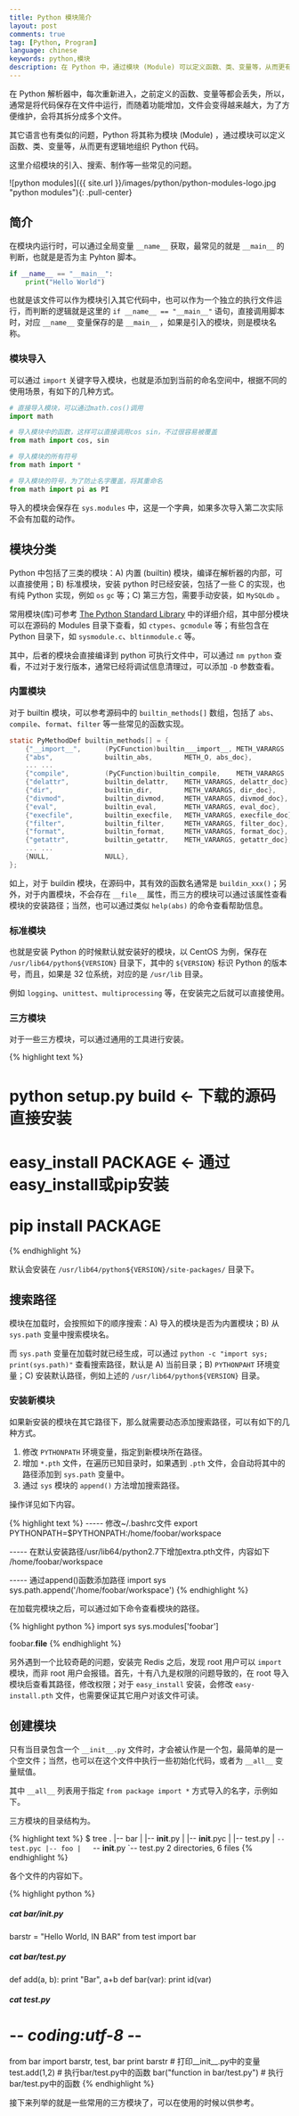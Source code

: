 ```yaml
---
title: Python 模块简介
layout: post
comments: true
tag: [Python, Program]
language: chinese
keywords: python,模块
description: 在 Python 中，通过模块 (Module) 可以定义函数、类、变量等，从而更有逻辑地组织 Python 代码。这里介绍模块的引入、搜索、制作等一些常见的问题。
---
```


在 Python 解析器中，每次重新进入，之前定义的函数、变量等都会丢失，所以，通常是将代码保存在文件中运行，而随着功能增加，文件会变得越来越大，为了方便维护，会将其拆分成多个文件。

其它语言也有类似的问题，Python 将其称为模块 (Module) ，通过模块可以定义函数、类、变量等，从而更有逻辑地组织 Python 代码。

这里介绍模块的引入、搜索、制作等一些常见的问题。

<!-- more -->

![python modules]({{ site.url }}/images/python/python-modules-logo.jpg "python modules"){: .pull-center}

## 简介

在模块内运行时，可以通过全局变量 `__name__` 获取，最常见的就是 `__main__` 的判断，也就是是否为主 Pyhton 脚本。

``` python
if __name__ == "__main__":
	print("Hello World")
```

也就是该文件可以作为模块引入其它代码中，也可以作为一个独立的执行文件运行，而判断的逻辑就是这里的 `if __name__ == "__main__"` 语句，直接调用脚本时，对应 `__name__` 变量保存的是 `__main__` ，如果是引入的模块，则是模块名称。

### 模块导入

可以通过 `import` 关键字导入模块，也就是添加到当前的命名空间中，根据不同的使用场景，有如下的几种方式。

``` python
# 直接导入模块，可以通过math.cos()调用
import math

# 导入模块中的函数，这样可以直接调用cos sin，不过很容易被覆盖
from math import cos, sin

# 导入模块的所有符号
from math import *

# 导入模块的符号，为了防止名字覆盖，将其重命名
from math import pi as PI
```

导入的模块会保存在 `sys.modules` 中，这是一个字典，如果多次导入第二次实际不会有加载的动作。

## 模块分类

Python 中包括了三类的模块：A) 内置 (builtin) 模块，编译在解析器的内部，可以直接使用；B) 标准模块，安装 python 时已经安装，包括了一些 C 的实现，也有纯 Python 实现，例如 `os` `gc` 等；C) 第三方包，需要手动安装，如 `MySQLdb` 。

常用模块(库)可参考 [The Python Standard Library](https://docs.python.org/library/) 中的详细介绍，其中部分模块可以在源码的 Modules 目录下查看，如 `ctypes`、`gcmodule` 等；有些包含在 Python 目录下，如 `sysmodule.c`、`bltinmodule.c` 等。

其中，后者的模块会直接编译到 python 可执行文件中，可以通过 `nm python` 查看，不过对于发行版本，通常已经将调试信息清理过，可以添加 `-D` 参数查看。

### 内置模块

对于 builtin 模块，可以参考源码中的 `builtin_methods[]` 数组，包括了 `abs`、`compile`、`format`、`filter` 等一些常见的函数实现。

``` c
static PyMethodDef builtin_methods[] = {
    {"__import__",      (PyCFunction)builtin___import__, METH_VARARGS | METH_KEYWORDS, import_doc},
    {"abs",             builtin_abs,        METH_O, abs_doc},
    ... ...
    {"compile",         (PyCFunction)builtin_compile,    METH_VARARGS | METH_KEYWORDS, compile_doc},
    {"delattr",         builtin_delattr,    METH_VARARGS, delattr_doc},
    {"dir",             builtin_dir,        METH_VARARGS, dir_doc},
    {"divmod",          builtin_divmod,     METH_VARARGS, divmod_doc},
    {"eval",            builtin_eval,       METH_VARARGS, eval_doc},
    {"execfile",        builtin_execfile,   METH_VARARGS, execfile_doc},
    {"filter",          builtin_filter,     METH_VARARGS, filter_doc},
    {"format",          builtin_format,     METH_VARARGS, format_doc},
    {"getattr",         builtin_getattr,    METH_VARARGS, getattr_doc},
    ... ...
    {NULL,              NULL},
};
```

如上，对于 buildin 模块，在源码中，其有效的函数名通常是 `buildin_xxx()`；另外，对于内置模块，不会存在 `__file__` 属性，而三方的模块可以通过该属性查看模块的安装路径；当然，也可以通过类似 `help(abs)` 的命令查看帮助信息。

### 标准模块

也就是安装 Python 的时候默认就安装好的模块，以 CentOS 为例，保存在 `/usr/lib64/python${VERSION}` 目录下，其中的 `${VERSION}` 标识 Python 的版本号，而且，如果是 32 位系统，对应的是 `/usr/lib` 目录。

例如 `logging`、`unittest`、`multiprocessing` 等，在安装完之后就可以直接使用。

### 三方模块

对于一些三方模块，可以通过通用的工具进行安装。

{% highlight text %}
# python setup.py build                    ← 下载的源码直接安装
# easy_install PACKAGE                     ← 通过easy_install或pip安装
# pip install PACKAGE
{% endhighlight %}

默认会安装在 `/usr/lib64/python${VERSION}/site-packages/` 目录下。

## 搜索路径

模块在加载时，会按照如下的顺序搜索：A) 导入的模块是否为内置模块；B) 从 `sys.path` 变量中搜索模块名。

而 `sys.path` 变量在加载时就已经生成，可以通过 `python -c "import sys; print(sys.path)"` 查看搜索路径，默认是 A) 当前目录；B) `PYTHONPAHT` 环境变量；C) 安装默认路径，例如上述的 `/usr/lib64/python${VERSION}` 目录。

### 安装新模块

如果新安装的模块在其它路径下，那么就需要动态添加搜索路径，可以有如下的几种方式。

1. 修改 `PYTHONPATH` 环境变量，指定到新模块所在路径。
2. 增加 `*.pth` 文件，在遍历已知目录时，如果遇到 `.pth` 文件，会自动将其中的路径添加到 `sys.path` 变量中。
3. 通过 `sys` 模块的 `append()` 方法增加搜索路径。

操作详见如下内容。

{% highlight text %}
----- 修改~/.bashrc文件
export PYTHONPATH=$PYTHONPATH:/home/foobar/workspace

----- 在默认安装路径/usr/lib64/python2.7下增加extra.pth文件，内容如下
/home/foobar/workspace

----- 通过append()函数添加路径
import sys
sys.path.append('/home/foobar/workspace')
{% endhighlight %}

在加载完模块之后，可以通过如下命令查看模块的路径。

{% highlight python %}
import sys
sys.modules['foobar']

foobar.__file__
{% endhighlight %}

另外遇到一个比较奇葩的问题，安装完 Redis 之后，发现 root 用户可以 `import` 模块，而非 root 用户会报错。首先，十有八九是权限的问题导致的，在 root 导入模块后查看其路径，修改权限；对于 `easy_install` 安装，会修改 `easy-install.pth` 文件，也需要保证其它用户对该文件可读。

## 创建模块

只有当目录包含一个 `__init__.py` 文件时，才会被认作是一个包，最简单的是一个空文件；当然，也可以在这个文件中执行一些初始化代码，或者为 `__all__` 变量赋值。

其中 `__all__` 列表用于指定 `from package import *` 方式导入的名字，示例如下。

三方模块的目录结构为。

{% highlight text %}
$ tree
.
|-- bar
|   |-- __init__.py
|   |-- __init__.pyc
|   |-- test.py
|   `-- test.pyc
|-- foo
|   `-- __init__.py
`-- test.py
2 directories, 6 files
{% endhighlight %}

各个文件的内容如下。

{% highlight python %}
##### cat bar/__init__.py
barstr = "Hello World, IN BAR"
from test import bar

##### cat bar/test.py
def add(a, b):
    print "Bar", a+b
def bar(var):
    print id(var)

##### cat test.py
# -*- coding:utf-8 -*-
from bar import barstr, test, bar
print barstr                          # 打印__init__.py中的变量
test.add(1,2)                         # 执行bar/test.py中的函数
bar("function in bar/test.py")        # 执行bar/test.py中的函数
{% endhighlight %}

接下来列举的就是一些常用的三方模块了，可以在使用的时候以供参考。
